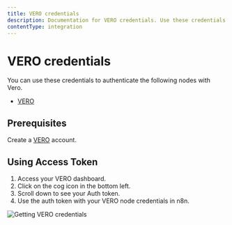```yaml
---
title: VERO credentials
description: Documentation for VERO credentials. Use these credentials to authenticate VERO in n8n, a workflow automation platform.
contentType: integration
---
```


# VERO credentials

You can use these credentials to authenticate the following nodes with Vero.

- [VERO](/integrations/builtin/app-nodes/n8n-nodes-base.vero/)

## Prerequisites

Create a [VERO](https://getvero.com/) account.

## Using Access Token

1. Access your VERO dashboard.
2. Click on the cog icon in the bottom left.
3. Scroll down to see your Auth token.
4. Use the auth token with your VERO node credentials in n8n.

![Getting VERO credentials](/_images/integrations/builtin/credentials/vero/using-access-token.gif)


